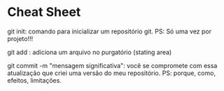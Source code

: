 # Cheat Sheet

git init: comando para inicializar um repositório git. PS: Só uma vez por projeto!!!

git add <name file>: adiciona um arquivo no purgatório (stating area)

git commit -m "mensagem significativa": você se compromete com essa atualização que criei uma versão do meu repositório. PS: porque, como, efeitos, limitações.






